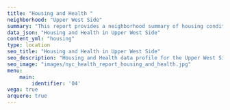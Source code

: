 ```yaml
---
title: "Housing and Health "
neighborhood: "Upper West Side"
summary: "This report provides a neighborhood summary of housing conditions and related health outcomes. It also describes population characteristics that can increase vulnerability to housing hazards."
data_json: "Housing and Health in Upper West Side"
content_yml: "housing"
type: location
seo_title: "Housing and Health in Upper West Side"
seo_description: "Housing and Health data profile for the Upper West Side neighborhood of NYC."
seo_image: "images/nyc_health_report_housing_and_health.jpg"
menu:
    main:
        identifier: '04'
vega: true
arquero: true
---
```

